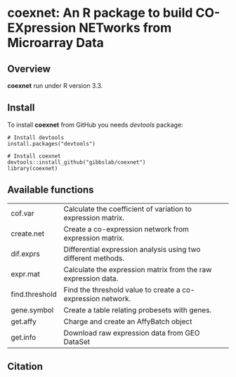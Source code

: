 # coexnet: An R package to build CO-EXpression NETworks from Microarray Data

## Overview

**coexnet** run under R version 3.3.

## Install

To install **coexnet** from GitHub you needs *devtools* package:

```
# Install devtools
install.packages("devtools")

# Install coexnet
devtools::install_github("gibbslab/coexnet")
library(coexnet)

```

## Available functions

|||
| :-------- | :------------------ | 
| cof.var | Calculate the coefficient of variation to expression matrix. |
| create.net | Create a co-expression network from expression matrix. |
| dif.exprs | Differential expression analysis using two different methods. |
| expr.mat | Calculate the expression matrix from the raw expression data. |
| find.threshold | Find the threshold value to create a co-expression network. |
| gene.symbol | Create a table relating probesets with genes. |
| get.affy | Charge and create an AffyBatch object |
| get.info | Download raw expression data from GEO DataSet |

## Citation

